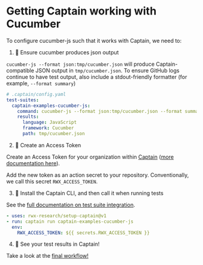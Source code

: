 # Getting Captain working with Cucumber

To configure cucumber-js such that it works with Captain, we need to:

1. 🧪 Ensure cucumber produces json output

`cucumber-js --format json:tmp/cucumber.json` will produce Captain-compatible JSON output in `tmp/cucumber.json`.
To ensure GitHub logs continue to have test output, also include a stdout-friendly formatter (for example, `--format summary`)

```yaml
# .captain/config.yaml
test-suites:
  captain-examples-cucumber-js:
    command: cucumber-js --format json:tmp/cucumber.json --format summary
    results:
      language: JavaScript
      framework: Cucumber
      path: tmp/cucumber.json
```

2. 🔐 Create an Access Token

Create an Access Token for your organization within [Captain][captain] ([more documentation here][create-access-token]).

Add the new token as an action secret to your repository. Conventionally, we call this secret `RWX_ACCESS_TOKEN`.

3. 💌 Install the Captain CLI, and then call it when running tests

See the [full documentation on test suite integration][test-suite-integration].

```yaml
- uses: rwx-research/setup-captain@v1
- run: captain run captain-examples-cucumber-js
  env:
    RWX_ACCESS_TOKEN: ${{ secrets.RWX_ACCESS_TOKEN }}
```

4. 🎉 See your test results in Captain!

Take a look at the [final workflow!][workflow-with-captain]

[captain]: https://account.rwx.com/deep_link/manage/access_tokens
[create-access-token]: https://www.rwx.com/docs/access-tokens
[workflow-with-captain]: https://github.com/captain-examples/cucumber-ruby/blob/main/.github/workflows/ci.yml
[test-suite-integration]: https://www.rwx.com/captain/docs/test-suite-integration
